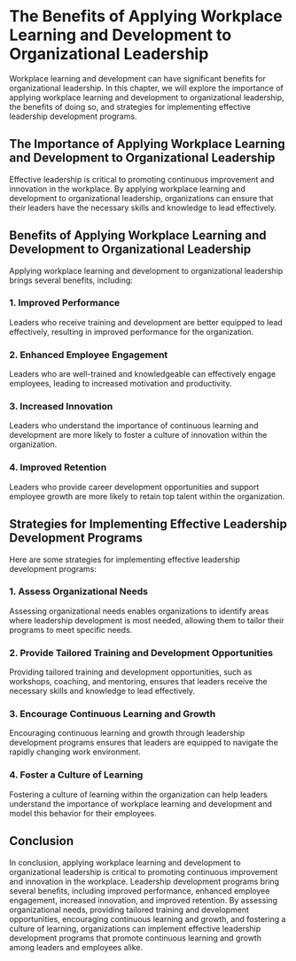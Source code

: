 The Benefits of Applying Workplace Learning and Development to Organizational Leadership
=============================================================================================================================================================================

Workplace learning and development can have significant benefits for organizational leadership. In this chapter, we will explore the importance of applying workplace learning and development to organizational leadership, the benefits of doing so, and strategies for implementing effective leadership development programs.

The Importance of Applying Workplace Learning and Development to Organizational Leadership
------------------------------------------------------------------------------------------

Effective leadership is critical to promoting continuous improvement and innovation in the workplace. By applying workplace learning and development to organizational leadership, organizations can ensure that their leaders have the necessary skills and knowledge to lead effectively.

Benefits of Applying Workplace Learning and Development to Organizational Leadership
------------------------------------------------------------------------------------

Applying workplace learning and development to organizational leadership brings several benefits, including:

### 1. Improved Performance

Leaders who receive training and development are better equipped to lead effectively, resulting in improved performance for the organization.

### 2. Enhanced Employee Engagement

Leaders who are well-trained and knowledgeable can effectively engage employees, leading to increased motivation and productivity.

### 3. Increased Innovation

Leaders who understand the importance of continuous learning and development are more likely to foster a culture of innovation within the organization.

### 4. Improved Retention

Leaders who provide career development opportunities and support employee growth are more likely to retain top talent within the organization.

Strategies for Implementing Effective Leadership Development Programs
---------------------------------------------------------------------

Here are some strategies for implementing effective leadership development programs:

### 1. Assess Organizational Needs

Assessing organizational needs enables organizations to identify areas where leadership development is most needed, allowing them to tailor their programs to meet specific needs.

### 2. Provide Tailored Training and Development Opportunities

Providing tailored training and development opportunities, such as workshops, coaching, and mentoring, ensures that leaders receive the necessary skills and knowledge to lead effectively.

### 3. Encourage Continuous Learning and Growth

Encouraging continuous learning and growth through leadership development programs ensures that leaders are equipped to navigate the rapidly changing work environment.

### 4. Foster a Culture of Learning

Fostering a culture of learning within the organization can help leaders understand the importance of workplace learning and development and model this behavior for their employees.

Conclusion
----------

In conclusion, applying workplace learning and development to organizational leadership is critical to promoting continuous improvement and innovation in the workplace. Leadership development programs bring several benefits, including improved performance, enhanced employee engagement, increased innovation, and improved retention. By assessing organizational needs, providing tailored training and development opportunities, encouraging continuous learning and growth, and fostering a culture of learning, organizations can implement effective leadership development programs that promote continuous learning and growth among leaders and employees alike.
